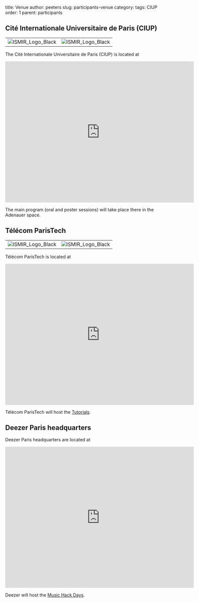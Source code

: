 title: Venue
author: peeters
slug: participants-venue
category:
tags: CIUP
order: 1
parent: participants


## Cité Internationale Universitaire de Paris (CIUP)

| | |
|:-------------           |:-------------   |
| ![ISMIR_Logo_Black]({filename}/images/ciup_1.png)                   | ![ISMIR_Logo_Black]({filename}/images/ciup_2.png) |


The Cité Internationale Universitaire de Paris (CIUP) is located at
<iframe src="https://www.google.com/maps/embed?pb=!1m18!1m12!1m3!1d2626.9990423189533!2d2.3362582511736254!3d48.820079711255886!2m3!1f0!2f0!3f0!3m2!1i1024!2i768!4f13.1!3m3!1m2!1s0x47e671a1a98df859%3A0x1c4282bc491b8270!2sCit%C3%A9+internationale+universitaire+de+Paris!5e0!3m2!1sfr!2sfr!4v1507992254146" width="600" height="450" frameborder="0" style="border:0" allowfullscreen></iframe>

The main program (oral and poster sessions) will take place there in the Adenauer space.


## Télécom ParisTech

| | |
|:-------------           |:-------------   |
| ![ISMIR_Logo_Black]({filename}/images/tpt_1.png)                   | ![ISMIR_Logo_Black]({filename}/images/tpt_2.png) |

Télécom ParisTech is located at

<iframe src="https://www.google.com/maps/embed?pb=!1m18!1m12!1m3!1d2626.673131061616!2d2.344224751173804!3d48.826297810818275!2m3!1f0!2f0!3f0!3m2!1i1024!2i768!4f13.1!3m3!1m2!1s0x47e671975e9d2e3d%3A0x17f35deee8ffbbf1!2zVMOpbMOpY29tIFBhcmlzVGVjaA!5e0!3m2!1sfr!2sfr!4v1507992278258" width="600" height="450" frameborder="0" style="border:0" allowfullscreen></iframe>

Télécom ParisTech will host the [Tutorials]({tag}tutorial).



## Deezer Paris headquarters

Deezer Paris headquarters are located at

<iframe src="https://www.google.com/maps/embed?pb=!1m18!1m12!1m3!1d2623.955324483885!2d2.3261833511754455!3d48.87812820716933!2m3!1f0!2f0!3f0!3m2!1i1024!2i768!4f13.1!3m3!1m2!1s0x47e66e4a3dea325d%3A0x8c5afc188ce6af62!2sDeezer!5e0!3m2!1sfr!2sfr!4v1507992316969" width="600" height="450" frameborder="0" style="border:0" allowfullscreen></iframe>

Deezer will host the [Music Hack Days]({tag}music-hack-day).
